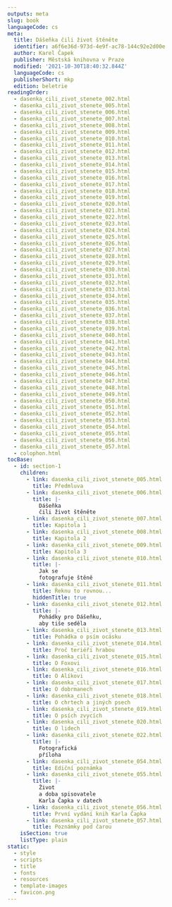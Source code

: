 ```yaml
---
outputs: meta
slug: book
languageCode: cs
meta:
  title: Dášeňka čili život štěněte
  identifier: a6f6e36d-973d-4e9f-ac78-144c92e2d00e
  author: Karel Čapek
  publisher: Městská knihovna v Praze
  modified: '2021-10-30T18:40:32.844Z'
  languageCode: cs
  publisherShort: mkp
  edition: beletrie
readingOrder:
  - dasenka_cili_zivot_stenete_002.html
  - dasenka_cili_zivot_stenete_005.html
  - dasenka_cili_zivot_stenete_006.html
  - dasenka_cili_zivot_stenete_007.html
  - dasenka_cili_zivot_stenete_008.html
  - dasenka_cili_zivot_stenete_009.html
  - dasenka_cili_zivot_stenete_010.html
  - dasenka_cili_zivot_stenete_011.html
  - dasenka_cili_zivot_stenete_012.html
  - dasenka_cili_zivot_stenete_013.html
  - dasenka_cili_zivot_stenete_014.html
  - dasenka_cili_zivot_stenete_015.html
  - dasenka_cili_zivot_stenete_016.html
  - dasenka_cili_zivot_stenete_017.html
  - dasenka_cili_zivot_stenete_018.html
  - dasenka_cili_zivot_stenete_019.html
  - dasenka_cili_zivot_stenete_020.html
  - dasenka_cili_zivot_stenete_021.html
  - dasenka_cili_zivot_stenete_022.html
  - dasenka_cili_zivot_stenete_023.html
  - dasenka_cili_zivot_stenete_024.html
  - dasenka_cili_zivot_stenete_025.html
  - dasenka_cili_zivot_stenete_026.html
  - dasenka_cili_zivot_stenete_027.html
  - dasenka_cili_zivot_stenete_028.html
  - dasenka_cili_zivot_stenete_029.html
  - dasenka_cili_zivot_stenete_030.html
  - dasenka_cili_zivot_stenete_031.html
  - dasenka_cili_zivot_stenete_032.html
  - dasenka_cili_zivot_stenete_033.html
  - dasenka_cili_zivot_stenete_034.html
  - dasenka_cili_zivot_stenete_035.html
  - dasenka_cili_zivot_stenete_036.html
  - dasenka_cili_zivot_stenete_037.html
  - dasenka_cili_zivot_stenete_038.html
  - dasenka_cili_zivot_stenete_039.html
  - dasenka_cili_zivot_stenete_040.html
  - dasenka_cili_zivot_stenete_041.html
  - dasenka_cili_zivot_stenete_042.html
  - dasenka_cili_zivot_stenete_043.html
  - dasenka_cili_zivot_stenete_044.html
  - dasenka_cili_zivot_stenete_045.html
  - dasenka_cili_zivot_stenete_046.html
  - dasenka_cili_zivot_stenete_047.html
  - dasenka_cili_zivot_stenete_048.html
  - dasenka_cili_zivot_stenete_049.html
  - dasenka_cili_zivot_stenete_050.html
  - dasenka_cili_zivot_stenete_051.html
  - dasenka_cili_zivot_stenete_052.html
  - dasenka_cili_zivot_stenete_053.html
  - dasenka_cili_zivot_stenete_054.html
  - dasenka_cili_zivot_stenete_055.html
  - dasenka_cili_zivot_stenete_056.html
  - dasenka_cili_zivot_stenete_057.html
  - colophon.html
tocBase:
  - id: section-1
    children:
      - link: dasenka_cili_zivot_stenete_005.html
        title: Předmluva
      - link: dasenka_cili_zivot_stenete_006.html
        title: |-
          Dášeňka
          čili život štěněte
      - link: dasenka_cili_zivot_stenete_007.html
        title: Kapitola 1
      - link: dasenka_cili_zivot_stenete_008.html
        title: Kapitola 2
      - link: dasenka_cili_zivot_stenete_009.html
        title: Kapitola 3
      - link: dasenka_cili_zivot_stenete_010.html
        title: |-
          Jak se
          fotografuje štěně
      - link: dasenka_cili_zivot_stenete_011.html
        title: Řeknu to rovnou...
        hiddenTitle: true
      - link: dasenka_cili_zivot_stenete_012.html
        title: |-
          Pohádky pro Dášeňku,
          aby tiše seděla
      - link: dasenka_cili_zivot_stenete_013.html
        title: Pohádka o psím ocásku
      - link: dasenka_cili_zivot_stenete_014.html
        title: Proč teriéři hrabou
      - link: dasenka_cili_zivot_stenete_015.html
        title: O Foxovi
      - link: dasenka_cili_zivot_stenete_016.html
        title: O Alíkovi
      - link: dasenka_cili_zivot_stenete_017.html
        title: O dobrmanech
      - link: dasenka_cili_zivot_stenete_018.html
        title: O chrtech a jiných psech
      - link: dasenka_cili_zivot_stenete_019.html
        title: O psích zvycích
      - link: dasenka_cili_zivot_stenete_020.html
        title: O lidech
      - link: dasenka_cili_zivot_stenete_022.html
        title: |-
          Fotografická
          příloha
      - link: dasenka_cili_zivot_stenete_054.html
        title: Ediční poznámka
      - link: dasenka_cili_zivot_stenete_055.html
        title: |-
          Život
          a doba spisovatele
          Karla Čapka v datech
      - link: dasenka_cili_zivot_stenete_056.html
        title: První vydání knih Karla Čapka
      - link: dasenka_cili_zivot_stenete_057.html
        title: Poznámky pod čarou
    isSection: true
    listType: plain
static:
  - style
  - scripts
  - title
  - fonts
  - resources
  - template-images
  - favicon.png
---
```

